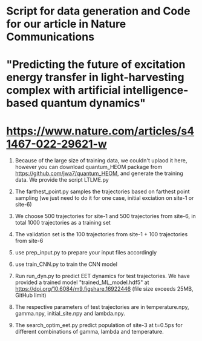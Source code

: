 # Script for data generation and Code for our article in Nature Communications
# "Predicting the future of excitation energy transfer in light-harvesting complex with artificial intelligence-based quantum dynamics"
#  https://www.nature.com/articles/s41467-022-29621-w

1) 	Because of the large size of training data, we couldn't uplaod it here, 
	however you can download quantum_HEOM package from https://github.com/jwa7/quantum_HEOM, 
	and generate the training data. We provide the script LTLME.py

2)	The farthest_point.py samples the trajectories based on farthest point sampling 
	(we just need to do it for one case, initial exciation on site-1 or site-6)

3)	We choose 500 trajectories for site-1 and 500 trajectories from site-6, in total 1000 trajectories as a training set

4)	The validation set is the 100 trajectories from site-1 + 100 trajectories from site-6

5) 	use prep_input.py to prepare your input files accordingly 

6) 	use train_CNN.py to train the CNN model

7)	Run run_dyn.py to predict EET dynamics for test trajectories. We have provided a trained model "trained_ML_model.hdf5" at
	https://doi.org/10.6084/m9.figshare.16922446 (file size exceeds 25MB, GitHub limit)

10)	The respective parameters of test trajectories are in temperature.npy, gamma.npy, initial_site.npy and lambda.npy. 

8) 	The search_optim_eet.py predict population of site-3 at t=0.5ps for different combinations of gamma, lambda and temperature. 
